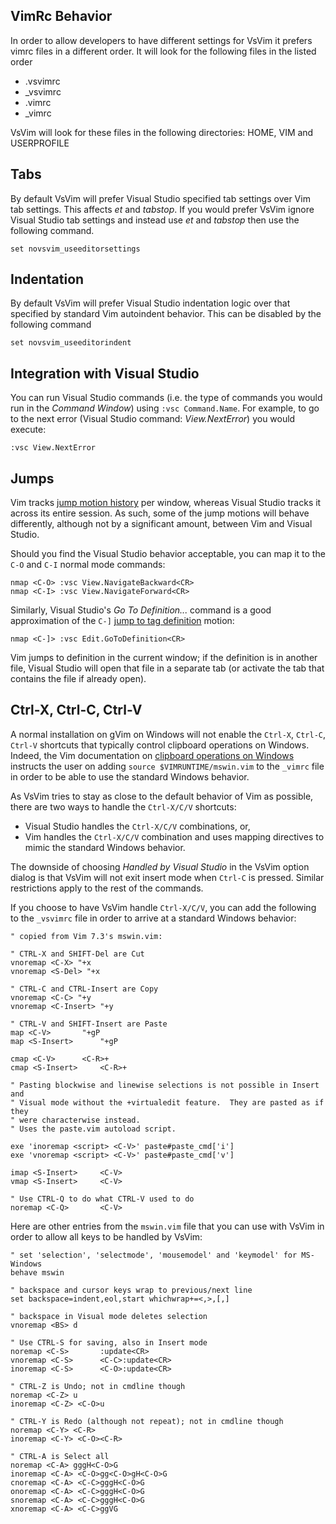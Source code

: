 ## VimRc Behavior

In order to allow developers to have different settings for VsVim it prefers vimrc files in a different order.  It will look for the following files in the listed order

* .vsvimrc
* _vsvimrc
* .vimrc
* _vimrc

VsVim will look for these files in the following directories: HOME, VIM and USERPROFILE

## Tabs

By default VsVim will prefer Visual Studio specified tab settings over Vim tab settings.  This affects *et* and *tabstop*.  If you would prefer VsVim ignore Visual Studio tab settings and instead use *et* and *tabstop* then use the following command.

    set novsvim_useeditorsettings

## Indentation

By default VsVim will prefer Visual Studio indentation logic over that specified by standard Vim autoindent behavior.  This can be disabled by the following command

    set novsvim_useeditorindent

## Integration with Visual Studio

You can run Visual Studio commands (i.e. the type of commands you would run in the *Command Window*) using `:vsc Command.Name`. For example, to go to the next error (Visual Studio command: *View.NextError*) you would execute: 

    :vsc View.NextError

## Jumps

Vim tracks [jump motion history](http://vimdoc.sourceforge.net/htmldoc/motion.html#jump-motions) per window, whereas Visual Studio tracks it across its entire session. As such, some of the jump motions will behave differently, although not by a significant amount, between Vim and Visual Studio.

Should you find the Visual Studio behavior acceptable, you can map it to the `C-O` and `C-I` normal mode commands:

    nmap <C-O> :vsc View.NavigateBackward<CR>
    nmap <C-I> :vsc View.NavigateForward<CR>


Similarly, Visual Studio's *Go To Definition...* command is a good approximation of the `C-]` [jump to tag definition](http://vimdoc.sourceforge.net/htmldoc/tagsrch.html#CTRL-]) motion:

    nmap <C-]> :vsc Edit.GoToDefinition<CR>

Vim jumps to definition in the current window; if the definition is in another file, Visual Studio will open that file in a separate tab (or activate the tab that contains the file if already open).

<a name="clipboard"></a>
## Ctrl-X, Ctrl-C, Ctrl-V

A normal installation on gVim on Windows will not enable the `Ctrl-X`, `Ctrl-C`, `Ctrl-V` shortcuts that typically control clipboard operations on Windows. Indeed, the Vim documentation on [clipboard operations on Windows](http://vimdoc.sourceforge.net/htmldoc/gui_w32.html#gui-clipboard) instructs the user on adding `source $VIMRUNTIME/mswin.vim` to the `_vimrc` file in order to be able to use the standard Windows behavior.

As VsVim tries to stay as close to the default behavior of Vim as possible, there are two ways to handle the `Ctrl-X/C/V` shortcuts:
* Visual Studio handles the `Ctrl-X/C/V` combinations, or,
* Vim handles the `Ctrl-X/C/V` combination and uses mapping directives to mimic the standard Windows behavior.

The downside of choosing *Handled by Visual Studio* in the VsVim option dialog is that VsVim will not exit insert mode when `Ctrl-C` is pressed. Similar restrictions apply to the rest of the commands.

If you choose to have VsVim handle `Ctrl-X/C/V`, you can add the following to the `_vsvimrc` file in order to arrive at a standard Windows behavior:
```vim
" copied from Vim 7.3's mswin.vim:

" CTRL-X and SHIFT-Del are Cut
vnoremap <C-X> "+x
vnoremap <S-Del> "+x

" CTRL-C and CTRL-Insert are Copy
vnoremap <C-C> "+y
vnoremap <C-Insert> "+y

" CTRL-V and SHIFT-Insert are Paste
map <C-V>		"+gP
map <S-Insert>		"+gP

cmap <C-V>		<C-R>+
cmap <S-Insert>		<C-R>+

" Pasting blockwise and linewise selections is not possible in Insert and
" Visual mode without the +virtualedit feature.  They are pasted as if they
" were characterwise instead.
" Uses the paste.vim autoload script.

exe 'inoremap <script> <C-V>' paste#paste_cmd['i']
exe 'vnoremap <script> <C-V>' paste#paste_cmd['v']

imap <S-Insert>		<C-V>
vmap <S-Insert>		<C-V>

" Use CTRL-Q to do what CTRL-V used to do
noremap <C-Q>		<C-V>
```

Here are other entries from the `mswin.vim` file that you can use with VsVim in order to allow all keys to be handled by VsVim:

```vim
" set 'selection', 'selectmode', 'mousemodel' and 'keymodel' for MS-Windows
behave mswin

" backspace and cursor keys wrap to previous/next line
set backspace=indent,eol,start whichwrap+=<,>,[,]

" backspace in Visual mode deletes selection
vnoremap <BS> d

" Use CTRL-S for saving, also in Insert mode
noremap <C-S>		:update<CR>
vnoremap <C-S>		<C-C>:update<CR>
inoremap <C-S>		<C-O>:update<CR>

" CTRL-Z is Undo; not in cmdline though
noremap <C-Z> u
inoremap <C-Z> <C-O>u

" CTRL-Y is Redo (although not repeat); not in cmdline though
noremap <C-Y> <C-R>
inoremap <C-Y> <C-O><C-R>

" CTRL-A is Select all
noremap <C-A> gggH<C-O>G
inoremap <C-A> <C-O>gg<C-O>gH<C-O>G
cnoremap <C-A> <C-C>gggH<C-O>G
onoremap <C-A> <C-C>gggH<C-O>G
snoremap <C-A> <C-C>gggH<C-O>G
xnoremap <C-A> <C-C>ggVG

```

